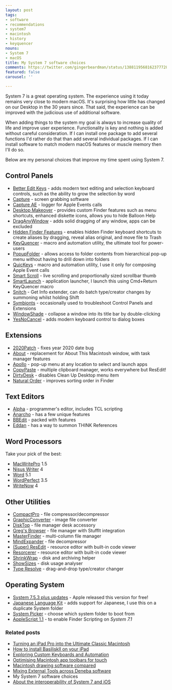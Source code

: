 ```yaml
---
layout: post
tags:
- software
- recommendations
- system7
- macintosh
- history
- keyquencer
nouns:
- System 7
- macOS
title: My System 7 software choices
comments: https://twitter.com/gingerbeardman/status/1388119568162377728
featured: false
carousel: ''

---
```

System 7 is a great operating system. The experience using it today remains very close to modern macOS. It's surprising how little has changed on our Desktop in the 30 years since. That said, the experience can be improved with the judicious use of additional software.

When adding things to the system my goal is always to increase quality of life and improve user experience. Functionality is key and nothing is added without careful consideration. If I can install one package to add several functions I'd rather do that than add several individual packages. If I can install software to match modern macOS features or muscle memory then I'll do so.

Below are my personal choices that improve my time spent using System 7.

## Control Panels

* [Better Edit Keys](https://macintoshgarden.org/apps/better-edit-keys) - adds modern text editing and selection keyboard controls, such as the ability to grow the selection by word
* [Capture](https://macintoshgarden.org/apps/capture-402) - screen grabbing software
* [Capture AE](https://macintoshgarden.org/apps/capture-ae) - logger for Apple Events calls
* [Desktop Makeover](https://macintoshgarden.org/apps/aladdin-desktop-tools) - provides custom Finder features such as menu shortcuts, enhanced diskette icons, allows you to hide Balloon Help
* [DragAnyWindow](https://macintoshgarden.org/apps/draganywindow "https://macintoshgarden.org/apps/draganywindow") - adds solid dragging of any window, apps can be excluded
* [Hidden Finder Features](https://macintoshgarden.org/apps/hidden-finder-features) - enables hidden Finder keyboard shortcuts to create aliases by dragging, reveal alias original, and move file to Trash
* [KeyQuencer](https://macintoshgarden.org/apps/keyquencer) - macro and automation utility, the ultimate tool for power-users
* [PopupFolder](https://macintoshgarden.org/apps/popup-folder-201) - allows access to folder contents from hierarchical pop-up menu without having to drill down into folders
* [QuicKeys](https://macintoshgarden.org/apps/quickeys-353) - macro and automation utility, I use it only for composing Apple Event calls
* [Smart Scroll](https://macintoshgarden.org/apps/smart-scroll) - live scrolling and proportionally sized scrollbar thumb
* [SmartLaunch](https://macintoshgarden.org/apps/smartlaunch-308) - application launcher, I launch this using Cmd+Return KeyQuencer macro
* [Snitch](https://macintoshgarden.org/apps/snitch) - Get Info extender, can do batch type/creator changes by summoning whilst holding Shift
* [Symbionts](https://macintoshgarden.org/apps/symbionts-286) - occasionally used to troubleshoot Control Panels and Extensions
* [WindowShade](https://macintoshgarden.org/apps/windowshade) - collapse a window into its title bar by double-clicking
* [YesNoCancel](https://macintoshgarden.org/apps/yesnocancel-121) - adds modern keyboard control to dialog boxes

## Extensions

* [2020Patch](https://macintoshgarden.org/apps/2020patch) - fixes year 2020 date bug
* [About](https://macintoshgarden.org/apps/about) - replacement for About This Macintosh window, with task manager features
* [Apollo](https://macintoshgarden.org/apps/apollo) - pop-up menu at any location to select and launch apps
* [CopyPaste](https://macintoshgarden.org/apps/copypaste-33) - multiple clipboard manager, works everywhere but ResEdit!
* [DirtyDesk](https://macgui.com/downloads/?file_id=26327) - disables Clean Up Desktop menu item
* [Natural Order](https://macintoshgarden.org/apps/natural-order) - improves sorting order in Finder

## Text Editors

* [Alpha](https://macgui.com/downloads/?file_id=20966) - programmer's editor, includes TCL scripting
* [Anarcho](https://macintoshgarden.org/apps/anarcho-16) - has a few unique features
* [BBEdit](https://macintoshgarden.org/apps/bbedit-5) - packed with features
* [Eddan](https://macgui.com/downloads/?file_id=21218) - has a way to summon THINK References

## Word Processors

Take your pick of the best:

* [MacWritePro](https://macintoshgarden.org/apps/macwrite-pro-15) 1.5
* [Nisus Writer](https://macintoshgarden.org/apps/nisus-writer-4) 4
* [Word](https://macintoshgarden.org/apps/microsoft-word) 5.1
* [WordPerfect](https://macintoshgarden.org/apps/wordperfect-35-novell) 3.5
* [WriteNow](https://macintoshgarden.org/apps/writenow) 4

## Other Utilities

* [CompactPro](https://macintoshgarden.org/apps/compact-pro) - file compressor/decompressor
* [GraphicConverter](https://macintoshgarden.org/apps/graphicconverter-4x) - image file converter
* [DiskTop](https://macintoshgarden.org/apps/disktop-453) - file manager desk accessory
* [Greg's Browser](https://macintoshgarden.org/apps/gregs-browser) - file manager with StuffIt integration
* [MasterFinder](https://macintoshgarden.org/apps/masterfinder-13-fat) - multi-column file manager
* [MindExpander](https://macintoshgarden.org/apps/mindexpander) - file decompressor
* [(Super) ResEdit](https://macintoshgarden.org/apps/super-resedit-213) - resource editor with built-in code viewer
* [Resorcerer](https://macintoshgarden.org/apps/resorcerer-125) - resource editor with built-in code viewer
* [ShrinkWrap](https://macintoshgarden.org/apps/shrinkwrap-21) - disk and archiving helper
* [ShowSizes](https://www.macgui.com/downloads/?file_id=23652) - disk usage analyser
* [Type Resolve](https://macintoshgarden.org/apps/type-resolve-201) - drag-and-drop type/creator changer

## Operating System

* [System 7.5.3 plus updates](https://macintoshgarden.org/apps/macintosh-os-755) - Apple released this version for free!
* [Japanese Language Kit](https://macintoshgarden.org/apps/japanese-language-kit-v12) - adds support for Japanese, I use this on a duplicate System folder
* [System Picker](https://macintoshgarden.org/apps/system-picker) - choose which system folder to boot from
* [AppleScript 1.1](https://macintoshgarden.org/apps/applescript-11) - to enable Finder Scripting on *System 7.1*

### Related posts

* [Turning an iPad Pro into the Ultimate Classic Macintosh](/2021/04/17/turning-an-ipad-pro-into-the-ultimate-classic-macintosh)
* [How to install BasiliskII on your iPad](/2021/04/21/building-basiliskii-for-ios/)
* [Exploring Custom Keyboards and Automation](/2021/04/19/automating-interactions-using-apple-events/)
* [Optimising Macintosh app toolbars for touch](/2021/03/28/changing-the-size-of-toolbar-items-using-resedit/)
* [Macintosh drawing software compared](/2021/04/24/macintosh-drawing-software-compared/)
* [Mixing External Tools across Deneba software](/2021/04/25/mixing-external-tools-across-deneba-software/)
* My System 7 software choices
* [About the interoperability of System 7 and iOS](/2021/05/03/interoperability-of-system-7-and-ios/)
